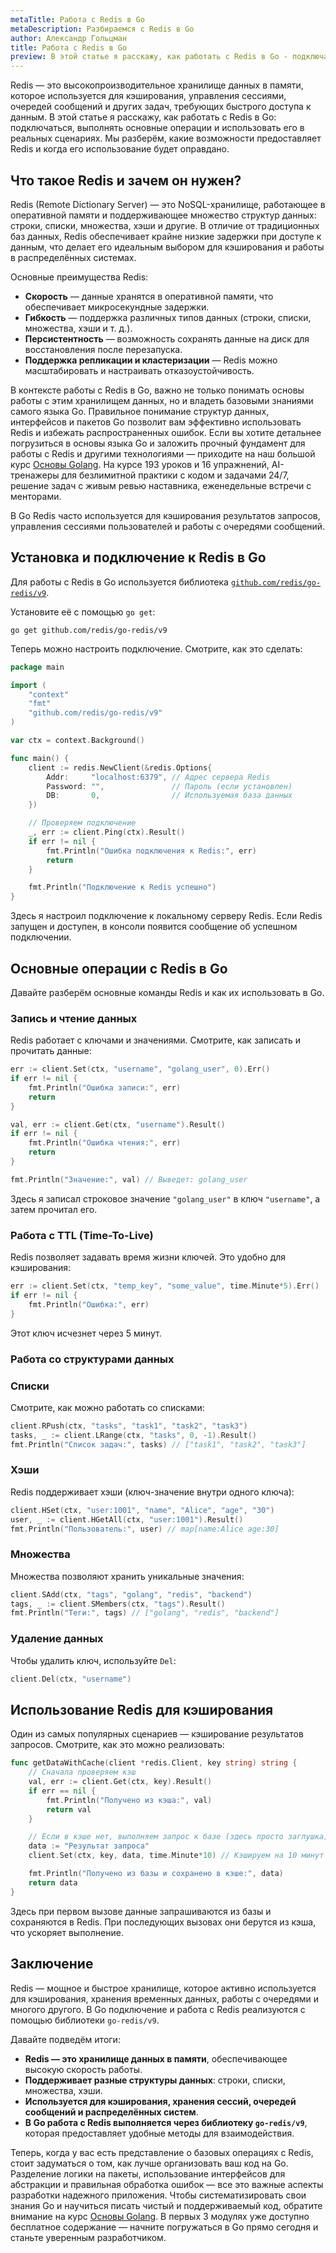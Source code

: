 ```yaml
---
metaTitle: Работа с Redis в Go
metaDescription: Разбираемся c Redis в Go
author: Александр Гольцман
title: Работа с Redis в Go
preview: В этой статье я расскажу, как работать с Redis в Go - подключаться, выполнять основные операции и использовать его в реальных сценариях.
---
```


Redis — это высокопроизводительное хранилище данных в памяти, которое используется для кэширования, управления сессиями, очередей сообщений и других задач, требующих быстрого доступа к данным. В этой статье я расскажу, как работать с Redis в Go: подключаться, выполнять основные операции и использовать его в реальных сценариях. Мы разберём, какие возможности предоставляет Redis и когда его использование будет оправдано.

## **Что такое Redis и зачем он нужен?**

Redis (Remote Dictionary Server) — это NoSQL-хранилище, работающее в оперативной памяти и поддерживающее множество структур данных: строки, списки, множества, хэши и другие. В отличие от традиционных баз данных, Redis обеспечивает крайне низкие задержки при доступе к данным, что делает его идеальным выбором для кэширования и работы в распределённых системах.

Основные преимущества Redis:

- **Скорость** — данные хранятся в оперативной памяти, что обеспечивает микросекундные задержки.
- **Гибкость** — поддержка различных типов данных (строки, списки, множества, хэши и т. д.).
- **Персистентность** — возможность сохранять данные на диск для восстановления после перезапуска.
- **Поддержка репликации и кластеризации** — Redis можно масштабировать и настраивать отказоустойчивость.

В контексте работы с Redis в Go, важно не только понимать основы работы с этим хранилищем данных, но и владеть базовыми знаниями самого языка Go. Правильное понимание структур данных, интерфейсов и пакетов Go позволит вам эффективно использовать Redis и избежать распространенных ошибок. Если вы хотите детальнее погрузиться в основы языка Go и заложить прочный фундамент для работы с Redis и другими технологиями — приходите на наш большой курс [Основы Golang](https://purpleschool.ru/course/go-basics?utm_source=knowledgebase&utm_medium=text&utm_campaign=rabota-s-redis-v-go). На курсе 193 уроков и 16 упражнений, AI-тренажеры для безлимитной практики с кодом и задачами 24/7, решение задач с живым ревью наставника, еженедельные встречи с менторами.

В Go Redis часто используется для кэширования результатов запросов, управления сессиями пользователей и работы с очередями сообщений.

## **Установка и подключение к Redis в Go**

Для работы с Redis в Go используется библиотека [`github.com/redis/go-redis/v9`](https://github.com/redis/go-redis).

Установите её с помощью `go get`:

```
go get github.com/redis/go-redis/v9
```

Теперь можно настроить подключение. Смотрите, как это сделать:

```go
package main

import (
	"context"
	"fmt"
	"github.com/redis/go-redis/v9"
)

var ctx = context.Background()

func main() {
	client := redis.NewClient(&redis.Options{
		Addr:     "localhost:6379", // Адрес сервера Redis
		Password: "",               // Пароль (если установлен)
		DB:       0,                // Используемая база данных
	})

	// Проверяем подключение
	_, err := client.Ping(ctx).Result()
	if err != nil {
		fmt.Println("Ошибка подключения к Redis:", err)
		return
	}

	fmt.Println("Подключение к Redis успешно")
}
```

Здесь я настроил подключение к локальному серверу Redis. Если Redis запущен и доступен, в консоли появится сообщение об успешном подключении.

## **Основные операции с Redis в Go**

Давайте разберём основные команды Redis и как их использовать в Go.

### **Запись и чтение данных**

Redis работает с ключами и значениями. Смотрите, как записать и прочитать данные:

```go
err := client.Set(ctx, "username", "golang_user", 0).Err()
if err != nil {
	fmt.Println("Ошибка записи:", err)
	return
}

val, err := client.Get(ctx, "username").Result()
if err != nil {
	fmt.Println("Ошибка чтения:", err)
	return
}

fmt.Println("Значение:", val) // Выведет: golang_user
```

Здесь я записал строковое значение `"golang_user"` в ключ `"username"`, а затем прочитал его.

### **Работа с TTL (Time-To-Live)**

Redis позволяет задавать время жизни ключей. Это удобно для кэширования:

```go
err := client.Set(ctx, "temp_key", "some_value", time.Minute*5).Err()
if err != nil {
	fmt.Println("Ошибка:", err)
}
```

Этот ключ исчезнет через 5 минут.

### **Работа со структурами данных**

### **Списки**

Смотрите, как можно работать со списками:

```go
client.RPush(ctx, "tasks", "task1", "task2", "task3")
tasks, _ := client.LRange(ctx, "tasks", 0, -1).Result()
fmt.Println("Список задач:", tasks) // ["task1", "task2", "task3"]
```

### **Хэши**

Redis поддерживает хэши (ключ-значение внутри одного ключа):

```go
client.HSet(ctx, "user:1001", "name", "Alice", "age", "30")
user, _ := client.HGetAll(ctx, "user:1001").Result()
fmt.Println("Пользователь:", user) // map[name:Alice age:30]
```

### **Множества**

Множества позволяют хранить уникальные значения:

```go
client.SAdd(ctx, "tags", "golang", "redis", "backend")
tags, _ := client.SMembers(ctx, "tags").Result()
fmt.Println("Теги:", tags) // ["golang", "redis", "backend"]
```

### **Удаление данных**

Чтобы удалить ключ, используйте `Del`:

```go
client.Del(ctx, "username")
```

## **Использование Redis для кэширования**

Один из самых популярных сценариев — кэширование результатов запросов. Смотрите, как это можно реализовать:

```go
func getDataWithCache(client *redis.Client, key string) string {
	// Сначала проверяем кэш
	val, err := client.Get(ctx, key).Result()
	if err == nil {
		fmt.Println("Получено из кэша:", val)
		return val
	}

	// Если в кэше нет, выполняем запрос к базе (здесь просто заглушка)
	data := "Результат запроса"
	client.Set(ctx, key, data, time.Minute*10) // Кэшируем на 10 минут

	fmt.Println("Получено из базы и сохранено в кэше:", data)
	return data
}
```

Здесь при первом вызове данные запрашиваются из базы и сохраняются в Redis. При последующих вызовах они берутся из кэша, что ускоряет выполнение.

## **Заключение**

Redis — мощное и быстрое хранилище, которое активно используется для кэширования, хранения временных данных, работы с очередями и многого другого. В Go подключение и работа с Redis реализуются с помощью библиотеки `go-redis/v9`.

Давайте подведём итоги:

- **Redis — это хранилище данных в памяти**, обеспечивающее высокую скорость работы.
- **Поддерживает разные структуры данных**: строки, списки, множества, хэши.
- **Используется для кэширования, хранения сессий, очередей сообщений и распределённых систем**.
- **В Go работа с Redis выполняется через библиотеку `go-redis/v9`**, которая предоставляет удобные методы для взаимодействия.

Теперь, когда у вас есть представление о базовых операциях с Redis, стоит задуматься о том, как лучше организовать ваш код на Go. Разделение логики на пакеты, использование интерфейсов для абстракции и правильная обработка ошибок — все это важные аспекты разработки надежного приложения. Чтобы систематизировать свои знания Go и научиться писать чистый и поддерживаемый код, обратите внимание на курс [Основы Golang](https://purpleschool.ru/course/go-basics?utm_source=knowledgebase&utm_medium=text&utm_campaign=rabota-s-redis-v-go). В первых 3 модулях уже доступно бесплатное содержание — начните погружаться в Go прямо сегодня и станьте уверенным разработчиком.
